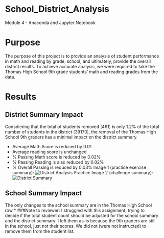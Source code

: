 # School_District_Analysis
Module 4 - Anaconda and Jupyter Notebook
# Purpose
The purpose of this project is to provide an analysis of student performance in math and reading by grade, school, and ultimately, provide the overall district results.  To achieve accurate analysis, we were required to take the Thomas High School 9th grade students’ math and reading grades from the data.

# Results
## District Summary Impact
Consdiering that the total of students removed (461) is only 1.2% of the total number of students in the district (39170), the removal of the Thomas High School 9th graders has a minimal impact on the district summary.  
* Average Math Score is reduced by 0.01
* Average reading score is unchanged
* % Passing Math score is reduced by 0.02%
* % Passing Reading is also reduced by 0.02%
* % Overall Passing is reduced by 0.03%
Image 1 (practice exercise summary):
![District Analysis Practice]()
Image 2 (challenge summary):
![District Summary]()

## School Summary Impact
The only changes to the school summary are in the Thomas High School row
* 
###Note to reviewer:  I struggled with this assignment, trying to decide if the total student count should be adjusted for the school summary and the district summary.  I left them as-is because the 9th graders are still in the school, just not their scores.  We did not (were not instructed) to remove them from the student list.
